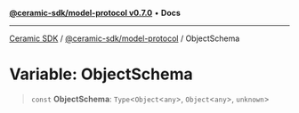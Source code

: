 [**@ceramic-sdk/model-protocol v0.7.0**](../README.md) • **Docs**

***

[Ceramic SDK](../../../README.md) / [@ceramic-sdk/model-protocol](../README.md) / ObjectSchema

# Variable: ObjectSchema

> `const` **ObjectSchema**: `Type`\<`Object`\<`any`\>, `Object`\<`any`\>, `unknown`\>

